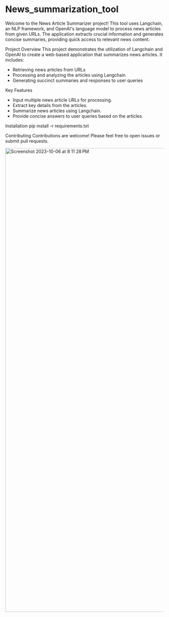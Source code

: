 # News_summarization_tool
Welcome to the News Article Summarizer project! This tool uses Langchain, an NLP framework, and OpenAI's language model to process news articles from given URLs. The application extracts crucial information and generates concise summaries, providing quick access to relevant news content.

Project Overview
This project demonstrates the utilization of Langchain and OpenAI to create a web-based application that summarizes news articles. It includes:
- Retrieving news articles from URLs
- Processing and analyzing the articles using Langchain
- Generating succinct summaries and responses to user queries

Key Features
- Input multiple news article URLs for processing.
- Extract key details from the articles.
- Summarize news articles using Langchain.
- Provide concise answers to user queries based on the articles.

Installation
pip install -r requirements.txt

Contributing
Contributions are welcome! Please feel free to open issues or submit pull requests.

<img width="1470" alt="Screenshot 2023-10-06 at 8 11 28 PM" src="https://github.com/jayantbhatia/News_summarization_tool/assets/90919276/54d43bf0-8947-46d6-83be-a7d1e5c1b578">
